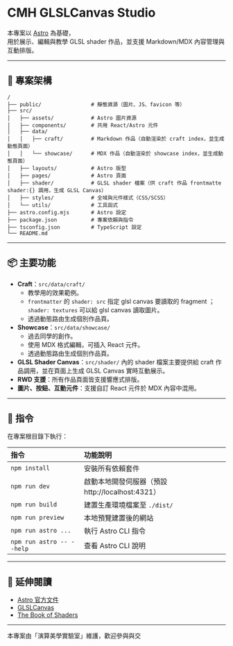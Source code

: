 # CMH GLSLCanvas Studio

本專案以 [Astro](https://astro.build/) 為基礎，  
用於展示、編輯與教學 GLSL shader 作品，並支援 Markdown/MDX 內容管理與互動排版。

---

## 🚀 專案架構

```
/
├── public/                # 靜態資源（圖片、JS、favicon 等）
├── src/
│   ├── assets/            # Astro 圖片資源
│   ├── components/        # 共用 React/Astro 元件
│   ├── data/
│   │   ├── craft/         # Markdown 作品（自動渲染於 craft index，並生成動態頁面）
│   │   └── showcase/      # MDX 作品（自動渲染於 showcase index，並生成動態頁面）
│   ├── layouts/           # Astro 版型
│   ├── pages/             # Astro 頁面
│   ├── shader/            # GLSL shader 檔案（供 craft 作品 frontmatte shader:{} 調用，生成 GLSL Canvas）
│   ├── styles/            # 全域與元件樣式（CSS/SCSS）
│   └── utils/             # 工具函式
├── astro.config.mjs       # Astro 設定
├── package.json           # 專案依賴與指令
├── tsconfig.json          # TypeScript 設定
└── README.md
```

---

## 📦 主要功能

- **Craft**：`src/data/craft/` 
  - 教學用的效果範例。
  - `frontmatter` 的 `shader: src` 指定 glsl canvas 要讀取的 fragment ；`shader: textures` 可以給 glsl canvas 讀取圖片。
  - 透過動態路由生成個別作品頁。
- **Showcase**：`src/data/showcase/` 
  - 過去同學的創作。
  - 使用 MDX 格式編輯，可插入 React 元件。
  - 透過動態路由生成個別作品頁。
- **GLSL Shader Canvas**：`src/shader/` 內的 shader 檔案主要提供給 craft 作品調用，並在頁面上生成 GLSL Canvas 實時互動展示。
- **RWD 支援**：所有作品頁面皆支援響應式排版。
- **圖片、按鈕、互動元件**：支援自訂 React 元件於 MDX 內容中混用。

---

## 🧞 指令

在專案根目錄下執行：

| 指令                      | 功能說明                                         |
| :------------------------ | :----------------------------------------------- |
| `npm install`             | 安裝所有依賴套件                                 |
| `npm run dev`             | 啟動本地開發伺服器（預設 http://localhost:4321） |
| `npm run build`           | 建置生產環境檔案至 `./dist/`                     |
| `npm run preview`         | 本地預覽建置後的網站                             |
| `npm run astro ...`       | 執行 Astro CLI 指令                              |
| `npm run astro -- --help` | 查看 Astro CLI 說明                              |

---

## 👀 延伸閱讀

- [Astro 官方文件](https://docs.astro.build)
- [GLSLCanvas](https://github.com/patriciogonzalezvivo/glslCanvas)
- [The Book of Shaders](https://thebookofshaders.com)

---

本專案由「演算美學實驗室」維護，歡迎參與與交